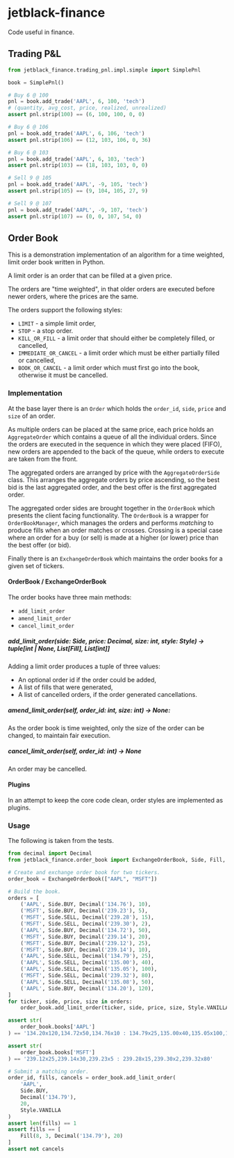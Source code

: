# jetblack-finance

Code useful in finance.

## Trading P&L

```python
from jetblack_finance.trading_pnl.impl.simple import SimplePnl

book = SimplePnl()

# Buy 6 @ 100
pnl = book.add_trade('AAPL', 6, 100, 'tech')
# (quantity, avg_cost, price, realized, unrealized)
assert pnl.strip(100) == (6, 100, 100, 0, 0)

# Buy 6 @ 106
pnl = book.add_trade('AAPL', 6, 106, 'tech')
assert pnl.strip(106) == (12, 103, 106, 0, 36)

# Buy 6 @ 103
pnl = book.add_trade('AAPL', 6, 103, 'tech')
assert pnl.strip(103) == (18, 103, 103, 0, 0)

# Sell 9 @ 105
pnl = book.add_trade('AAPL', -9, 105, 'tech')
assert pnl.strip(105) == (9, 104, 105, 27, 9)

# Sell 9 @ 107
pnl = book.add_trade('AAPL', -9, 107, 'tech')
assert pnl.strip(107) == (0, 0, 107, 54, 0)
```

## Order Book

This is a demonstration implementation of an algorithm for a time weighted,
limit order book written in Python.

A limit order is an order that can be filled at a given price.

The orders are "time weighted", in that older orders are executed before newer
orders, where the prices are the same.

The orders support the following styles:

  * `LIMIT` - a simple limit order,
  * `STOP` - a stop order.
  * `KILL_OR_FILL` - a limit order that should either be completely filled, or
    cancelled,
  * `IMMEDIATE_OR_CANCEL` - a limit order which must be either partially filled
    or cancelled,
  * `BOOK_OR_CANCEL` - a limit order which must first go into the book,
    otherwise it must be cancelled.

### Implementation

At the base layer there is an `Order` which holds the `order_id`, `side`,
`price` and `size` of an order.

As multiple orders can be placed at the same price, each price holds an
`AggregateOrder` which contains a queue of all the individual orders. Since the
orders are executed in the sequence in which they were placed (FIFO), new orders
are appended to the back of the queue, while orders to execute are taken from
the front.

The aggregated orders are arranged by price with the `AggregateOrderSide` class.
This arranges the aggregate orders by price ascending, so the best bid is the
last aggregated order, and the best offer is the first aggregated order.

The aggregated order sides are brought together in the `OrderBook` which
presents the client facing functionality. The `OrderBook` is a wrapper for
`OrderBookManager`, which manages the orders and performs *matching* to produce
fills when an order matches or crosses. Crossing is a special case where an
order for a buy (or sell) is made at a higher (or lower) price than the best
offer (or bid).

Finally there is an `ExchangeOrderBook` which maintains the order books
for a given set of tickers.

#### OrderBook / ExchangeOrderBook

The order books have three main methods:

  * `add_limit_order`
  * `amend_limit_order`
  * `cancel_limit_order`

##### add_limit_order(side: Side, price: Decimal, size: int, style: Style) -> tuple[int | None, List[Fill], List[int]]

Adding a limit order produces a tuple of three values:

  * An optional order id if the order could be added,
  * A list of fills that were generated,
  * A list of cancelled orders, if the order generated cancellations.

##### amend_limit_order(self, order_id: int, size: int) -> None:

As the order book is time weighted, only the size of the order can be 
changed, to maintain fair execution.

##### cancel_limit_order(self, order_id: int) -> None

An order may be cancelled.

#### Plugins

In an attempt to keep the core code clean, order styles are implemented as
plugins.

### Usage

The following is taken from the tests.

```python
from decimal import Decimal
from jetblack_finance.order_book import ExchangeOrderBook, Side, Fill, Style

# Create and exchange order book for two tickers.
order_book = ExchangeOrderBook(["AAPL", "MSFT"])

# Build the book.
orders = [
    ('AAPL', Side.BUY, Decimal('134.76'), 10),
    ('MSFT', Side.BUY, Decimal('239.23'), 5),
    ('MSFT', Side.SELL, Decimal('239.28'), 15),
    ('MSFT', Side.SELL, Decimal('239.30'), 2),
    ('AAPL', Side.BUY, Decimal('134.72'), 50),
    ('MSFT', Side.BUY, Decimal('239.14'), 20),
    ('MSFT', Side.BUY, Decimal('239.12'), 25),
    ('MSFT', Side.BUY, Decimal('239.14'), 10),
    ('AAPL', Side.SELL, Decimal('134.79'), 25),
    ('AAPL', Side.SELL, Decimal('135.00'), 40),
    ('AAPL', Side.SELL, Decimal('135.05'), 100),
    ('MSFT', Side.SELL, Decimal('239.32'), 80),
    ('AAPL', Side.SELL, Decimal('135.08'), 50),
    ('AAPL', Side.BUY, Decimal('134.20'), 120),
]
for ticker, side, price, size in orders:
    order_book.add_limit_order(ticker, side, price, size, Style.VANILLA)

assert str(
    order_book.books['AAPL']
) == '134.20x120,134.72x50,134.76x10 : 134.79x25,135.00x40,135.05x100,135.08x50'

assert str(
    order_book.books['MSFT']
) == '239.12x25,239.14x30,239.23x5 : 239.28x15,239.30x2,239.32x80'

# Submit a matching order.
order_id, fills, cancels = order_book.add_limit_order(
    'AAPL',
    Side.BUY,
    Decimal('134.79'),
    20,
    Style.VANILLA
)
assert len(fills) == 1
assert fills == [
    Fill(8, 3, Decimal('134.79'), 20)
]
assert not cancels
```
